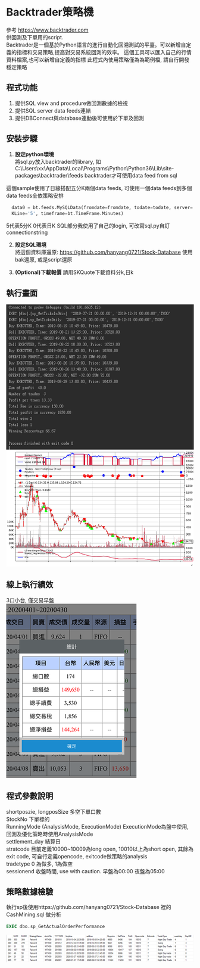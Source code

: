 # Backtrader策略機 

參考 <https://www.backtrader.com> </br>
供回測及下單用的script. </br>
Backtrader是一個基於Python語言的進行自動化回溯測試的平臺。可以新增自定義的指標和交易策略,提高對交易系統回測的效率。 
這個工具可以匯入自己的行情資料檔案,也可以新增自定義的指標
此程式內使用策略僅為為範例檔, 請自行開發穩定策略

## 程式功能
1. 提供SQL view and procedure做回測數據的檢視
2. 提供SQL server data feeds連結
3. 提供DBConnect與database連動後可使用於下單及回測

## 安裝步驟
1. **設定python環境**  
將sql.py放入backtrader的library, 如C:\Users\xx\AppData\Local\Programs\Python\Python36\Lib\site-packages\backtrader\feeds
backtrader才可使用data feed from sql

  這個sample使用了日線搭配五分K兩個data feeds, 可使用一個data feeds到多個data feeds全依策略安排
```python
  data0 = bt.feeds.MySQLData(fromdate=fromdate, todate=todate, server='localhost', username='trader', password='trader', stockID='TX00', 
  KLine='5', timeframe=bt.TimeFrame.Minutes)
```
  5代表5分K
  0代表日K
  SQL部分我使用了自己的login, 可改寫sql.py自訂connectionstring

2. **設定SQL環境**  
將這個資料庫還原: https://github.com/hanyang0721/Stock-Database
使用bak還原, 或是script還原

3. **(Optional)下載報價**
請用SKQuote下載資料分k,日k

## 執行畫面
![image](https://github.com/hanyang0721/image/blob/master/strat.png)
<br>
![image](https://github.com/hanyang0721/image/blob/master/plot.png)

## 線上執行績效
3口小台, 僅交易早盤<br>
![image](https://github.com/hanyang0721/image/blob/master/IMG_4177.PNG)

## 程式參數說明
shortposzie, longposSize 多空下單口數<br>
StockNo 下單標的<br>
RunningMode (AnalysisMode, ExecutionMode) ExecutionMode為盤中使用, 回測及優化策略時使用AnalysisMode<br>
settlement_day 結算日<br>
stratcode 目前定義10000~10009為long open, 10010以上為short open, 其餘為exit code, 可自行定義opencode, exitcode做策略的analysis<br>
tradetype 0 為做多, 1為做空<br>
sessionend 收盤時間, use with caution. 早盤為00:00 夜盤為05:00<br> 

## 策略數據檢驗
執行sp後使用https://github.com/hanyang0721/Stock-Database 裡的CashMining.sql
做分析
```sql
EXEC dbo.sp_GetActualOrderPerformance
```
![image](https://github.com/hanyang0721/image/blob/master/analysis.PNG)
